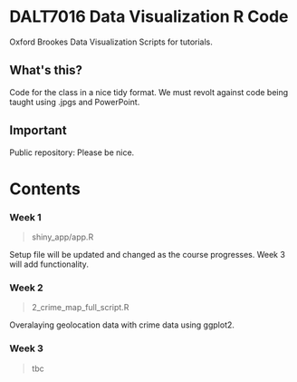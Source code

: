 # DALT7016 Data Visualization R Code

Oxford Brookes Data Visualization Scripts for tutorials.

## What's this?

Code for the class in a nice tidy format. We must revolt against code being taught using .jpgs and PowerPoint. 

## Important

Public repository: Please be nice.

# Contents

### Week 1
>shiny_app/app.R

Setup file will be updated and changed as the course progresses. Week 3 will add functionality.

### Week 2
>2_crime_map_full_script.R

Overalaying geolocation data with crime data using ggplot2.

### Week 3
>tbc



